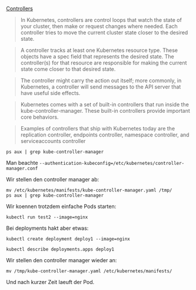 
[Controllers](https://kubernetes.io/docs/concepts/architecture/controller/)

> In Kubernetes, controllers are control loops that watch the state of your cluster, then make or request changes where needed. 
> Each controller tries to move the current cluster state closer to the desired state.

> A controller tracks at least one Kubernetes resource type. These objects have a spec field that represents the desired state. The controller(s) for that resource are responsible for making the current state come closer to that desired state.

> The controller might carry the action out itself; more commonly, in Kubernetes, a controller will send messages to the API server that have useful side effects.

> Kubernetes comes with a set of built-in controllers that run inside the kube-controller-manager. These built-in controllers provide important core behaviors.

> Examples of controllers that ship with Kubernetes today are the replication controller, endpoints controller, namespace controller, and serviceaccounts controller

```commandline
ps aux | grep kube-controller-manager
```

Man beachte `--authentication-kubeconfig=/etc/kubernetes/controller-manager.conf`

Wir stellen den controller manager ab:

```commandline
mv /etc/kubernetes/manifests/kube-controller-manager.yaml /tmp/
ps aux | grep kube-controller-manager
```

Wir koennen trotzdem einfache Pods starten:

```commandline
kubectl run test2 --image=nginx
```

Bei deployments hakt aber etwas:

```commandline
kubectl create deployment deploy1 --image=nginx
```

```commandline
kubectl describe deployments.apps deploy1
```

Wir stellen den controller manager wieder an:

```commandline
mv /tmp/kube-controller-manager.yaml /etc/kubernetes/manifests/
```

Und nach kurzer Zeit laeuft der Pod.